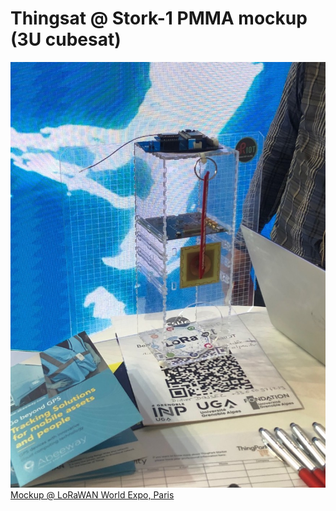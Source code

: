# Thingsat @ Stork-1 PMMA mockup (3U cubesat)

![Thingsat @ Stork-1 PMMA mockup (3U cubesat)](pmma-mockup.jpg)
[Mockup @ LoRaWAN World Expo, Paris](https://twitter.com/CampusIoT/status/1545014050882568194)

